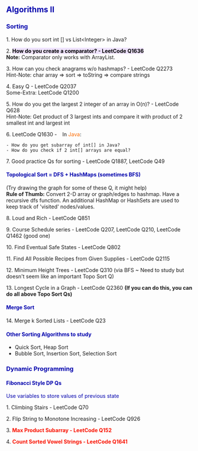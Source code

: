<h2 style="color:#0303ad">Algorithms II</h2>

<h3 style="color:#0303ad">Sorting</h3>

1\. How do you sort int \[\] vs List\<Integer\> in Java?

2\. <mark style="background-color:#efe3ff"><strong>How do you create a comparator? - LeetCode Q1636</strong></mark>
<br>**Note:** Comparator only works with ArrayList. 

3\. How can you check anagrams w/o hashmaps? - LeetCode Q2273
<br>Hint-Note: char array => sort => toString => compare strings

4\. Easy Q - LeetCode Q2037
<br> Some-Extra: LeetCode Q1200

5\. How do you get the largest 2 integer of an array in O(n)? - LeetCode Q628
<br>Hint-Note: Get product of 3 largest ints and compare it with product of 2 smallest int and largest int

6\. LeetCode Q1630 - &ensp; In <span style="color:#fc6b03">Java</span>:

    - How do you get subarray of int[] in Java?
    - How do you check if 2 int[] arrays are equal?

7\. Good practice Qs for sorting - LeetCode Q1887, LeetCode Q49

<h4 style="color:#0303ad">Topological Sort = DFS + HashMaps (sometimes BFS)</h4>

(Try drawing the graph for some of these Q, it might help)
<br> **Rule of Thumb:** Convert 2-D array or graph/edges to hashmap. Have a recursive dfs function. An additional HashMap or HashSets are used to keep track of 'visited' nodes/values.

8\. Loud and Rich - LeetCode Q851

9\. Course Schedule series - LeetCode Q207, LeetCode Q210, LeetCode Q1462 (good one)

10\. Find Eventual Safe States - LeetCode Q802

11\. Find All Possible Recipes from Given Supplies - LeetCode Q2115

12\. Minimum Height Trees - LeetCode Q310 (via BFS ~ Need to study but doesn't seem like an important Topo Sort Q)

13\. Longest Cycle in a Graph - LeetCode Q2360 **(If you can do this, you can do all above Topo Sort Qs)**

<h4 style="color:#0303ad">Merge Sort</h4>

14\. Merge k Sorted Lists - LeetCode Q23

<h4 style="color:#0303ad">Other Sorting Algorithms to study</h4>

- Quick Sort, Heap Sort
- Bubble Sort, Insertion Sort, Selection Sort


<h3 style="color:#0303ad">Dynamic Programming</h3>

<h4 style="color:#0303ad">Fibonacci Style DP Qs</h4>
<p style="color:#0303ad">Use variables to store values of previous state</p>

1\. Climbing Stairs - LeetCode Q70

2\. Flip String to Monotone Increasing - LeetCode Q926

3\. <strong style="color:#fa1302">Max Product Subarray - LeetCode Q152</strong>

4\. <strong style="color:#fa1302">Count Sorted Vowel Strings - LeetCode Q1641</strong>
